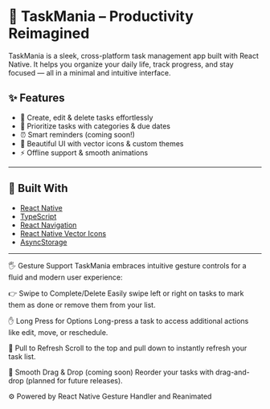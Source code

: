 # 🚀 TaskMania – Productivity Reimagined

TaskMania is a sleek, cross-platform task management app built with React Native. It helps you organize your daily life, track progress, and stay focused — all in a minimal and intuitive interface.


## ✨ Features

- 📝 Create, edit & delete tasks effortlessly
- 📅 Prioritize tasks with categories & due dates
- ⏰ Smart reminders (coming soon!)
- 🎨 Beautiful UI with vector icons & custom themes
- ⚡ Offline support & smooth animations

---

## 📱 Built With

- [React Native](https://reactnative.dev/)
- [TypeScript](https://www.typescriptlang.org/)
- [React Navigation](https://reactnavigation.org/)
- [React Native Vector Icons](https://github.com/oblador/react-native-vector-icons)
- [AsyncStorage](https://react-native-async-storage.github.io/async-storage/)

---

🖐️ Gesture Support
TaskMania embraces intuitive gesture controls for a fluid and modern user experience:

👉 Swipe to Complete/Delete
Easily swipe left or right on tasks to mark them as done or remove them from your list.

✋ Long Press for Options
Long-press a task to access additional actions like edit, move, or reschedule.

🧭 Pull to Refresh
Scroll to the top and pull down to instantly refresh your task list.

🔄 Smooth Drag & Drop (coming soon)
Reorder your tasks with drag-and-drop (planned for future releases).

⚙️ Powered by React Native Gesture Handler and Reanimated

